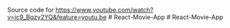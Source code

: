 Source code for https://www.youtube.com/watch?v=jc9_Bqzy2YQ&feature=youtu.be 
#   R e a c t - M o v i e - A p p  
 #   R e a c t - M o v i e - A p p  
 